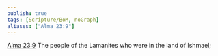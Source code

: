 ```yaml
---
publish: true
tags: [Scripture/BoM, noGraph]
aliases: ["Alma 23:9"]
---
```

[Alma 23:9](https://churchofjesuschrist.org/study/scriptures/bofm/alma/23?lang=eng&id=p9#p9) The people of the Lamanites who were in the land of Ishmael;
